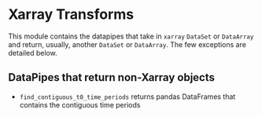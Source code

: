 # Xarray Transforms

This module contains the datapipes that take in
`xarray` `DataSet` or `DataArray` and return, usually,
another `DataSet` or `DataArray`. The few exceptions are detailed
below.

## DataPipes that return non-Xarray objects

- `find_contiguous_t0_time_periods` returns pandas DataFrames that contains the contiguous time periods
